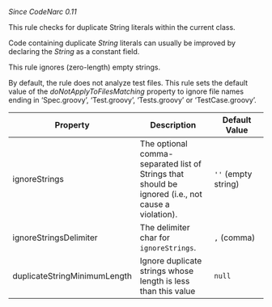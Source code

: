 *Since CodeNarc 0.11*

This rule checks for duplicate String literals within the current class.

Code containing duplicate *String* literals can usually be improved by
declaring the *String* as a constant field.

This rule ignores (zero-length) empty strings.

By default, the rule does not analyze test files. This rule sets the
default value of the *doNotApplyToFilesMatching* property to ignore file
names ending in ‘Spec.groovy’, ‘Test.groovy’, ‘Tests.groovy’ or
‘TestCase.groovy’.

<table>
<colgroup>
<col style="width: 40%" />
<col style="width: 33%" />
<col style="width: 25%" />
</colgroup>
<thead>
<tr class="header">
<th>Property</th>
<th>Description</th>
<th>Default Value</th>
</tr>
</thead>
<tbody>
<tr class="odd">
<td>ignoreStrings</td>
<td>The optional comma-separated list of Strings that should be ignored
(i.e., not cause a violation).</td>
<td><code>''</code> (empty string)</td>
</tr>
<tr class="even">
<td>ignoreStringsDelimiter</td>
<td>The delimiter char for <code>ignoreStrings</code>.</td>
<td><code>,</code> (comma)</td>
</tr>
<tr class="odd">
<td>duplicateStringMinimumLength</td>
<td>Ignore duplicate strings whose length is less than this value</td>
<td><code>null</code></td>
</tr>
</tbody>
</table>
